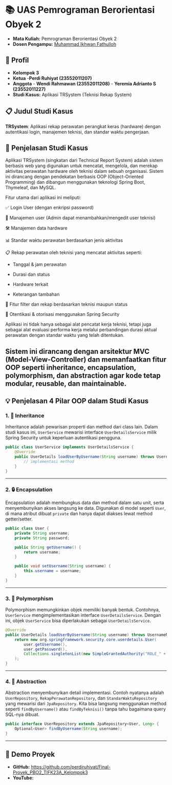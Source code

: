 # 📚 UAS Pemrograman Berorientasi Obyek 2

- **Mata Kuliah:** Pemrograman Berorientasi Obyek 2  
- **Dosen Pengampu:** [Muhammad Ikhwan Fathulloh](https://github.com/Muhammad-Ikhwan-Fathulloh)

## 👤 Profil
- **Kelompok 3**
- **Ketua**
      -**Perdi Ruhiyat (23552011207)**
- **Anggota**
      - **Wendi Rahmawan (23552011208)**
      - **Yeremia Adrianto S (23552011227)**
- **Studi Kasus:** Aplikasi TRSystem (Teknisi Rekap System)

## 📋 Judul Studi Kasus

**TRSystem**: Aplikasi rekap perawatan perangkat keras (hardware) dengan autentikasi login, manajemen teknisi, dan standar waktu pengerjaan.

## 🧾 Penjelasan Studi Kasus

Aplikasi TRSystem (singkatan dari Technical Report System) adalah sistem berbasis web yang digunakan untuk mencatat, mengelola, dan merekap aktivitas perawatan hardware oleh teknisi dalam sebuah organisasi. Sistem ini dirancang dengan pendekatan berbasis OOP (Object-Oriented Programming) dan dibangun menggunakan teknologi Spring Boot, Thymeleaf, dan MySQL.

Fitur utama dari aplikasi ini meliputi:

✅ Login User (dengan enkripsi password)

👥 Manajemen user (Admin dapat menambahkan/mengedit user teknisi)

🛠️ Manajemen data hardware

📊 Standar waktu perawatan berdasarkan jenis aktivitas

📋 Rekap perawatan oleh teknisi yang mencatat aktivitas seperti:

- Tanggal & jam perawatan

- Durasi dan status

- Hardware terkait

- Keterangan tambahan

🔎 Fitur filter dan rekap berdasarkan teknisi maupun status

🔐 Otentikasi & otorisasi menggunakan Spring Security

Aplikasi ini tidak hanya sebagai alat pencatat kerja teknisi, tetapi juga sebagai alat evaluasi performa kerja melalui perbandingan durasi aktual perawatan dengan standar waktu yang telah ditentukan.

Sistem ini dirancang dengan arsitektur MVC (Model-View-Controller) dan memanfaatkan fitur OOP seperti inheritance, encapsulation, polymorphism, dan abstraction agar kode tetap modular, reusable, dan maintainable.
---

## 💡 Penjelasan 4 Pilar OOP dalam Studi Kasus

### 1. 🧬 Inheritance

Inheritance adalah pewarisan properti dan method dari class lain. Dalam studi kasus ini, `UserService` mewarisi interface `UserDetailsService` milik Spring Security untuk keperluan autentikasi pengguna.

```java
public class UserService implements UserDetailsService {
    @Override
    public UserDetails loadUserByUsername(String username) throws UsernameNotFoundException {
        // implementasi method
    }
}
```

---

### 2. 🔒 Encapsulation

Encapsulation adalah membungkus data dan method dalam satu unit, serta menyembunyikan akses langsung ke data. Digunakan di model seperti `User`, di mana atribut dibuat `private` dan hanya dapat diakses lewat method getter/setter.

```java
public class User {
    private String username;
    private String password;

    public String getUsername() {
        return username;
    }

    public void setUsername(String username) {
        this.username = username;
    }
}
```

---

### 3. 🔁 Polymorphism

Polymorphism memungkinkan objek memiliki banyak bentuk. Contohnya, `UserService` mengimplementasikan interface `UserDetailsService`. Dengan ini, objek `UserService` bisa diperlakukan sebagai `UserDetailsService`.

```java
@Override
public UserDetails loadUserByUsername(String username) throws UsernameNotFoundException {
    return new org.springframework.security.core.userdetails.User(
        user.getUsername(),
        user.getPassword(),
        Collections.singletonList(new SimpleGrantedAuthority("ROLE_" + user.getRole()))
    );
}
```

---

### 4. 🧩 Abstraction

Abstraction menyembunyikan detail implementasi. Contoh nyatanya adalah `UserRepository`, `RekapPerawatanRepository`, dan `StandarWaktuRepository` yang mewarisi dari `JpaRepository`. Kita bisa langsung menggunakan method seperti `findByUsername()` atau `findByTeknisi()` tanpa tahu bagaimana query SQL-nya dibuat.

```java
public interface UserRepository extends JpaRepository<User, Long> {
    Optional<User> findByUsername(String username);
}
```

---

## 🎥 Demo Proyek

<ul>
  <li><strong>GitHub:</strong> <a href="https:github.com/perdiruhiyat/Final-Proyek_PBO2_TIFK23A_Kelompok3">https://github.com/perdiruhiyat/Final-Proyek_PBO2_TIFK23A_Kelompok3</a></li>
  <li><strong>YouTube:</strong> 
</ul>
